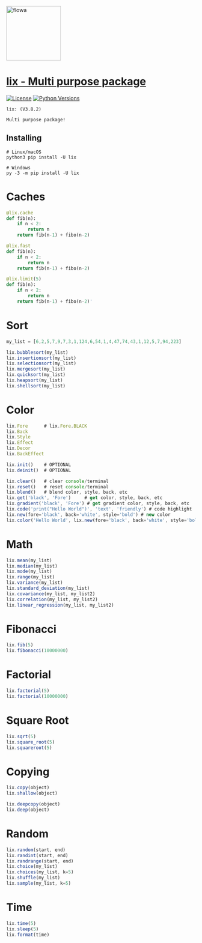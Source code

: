 <a href="[https://i.ibb.co/f91kj7K/sketch1703640010239.png](https://i.ibb.co/f91kj7K/sketch1703640010239.png)"><img src="https://i.ibb.co/f91kj7K/sketch1703640010239.png" alt="flowa" border="0" width="145"></a>

# [lix - Multi purpose package](https://pypi.org/project/flowa)
[![License](https://img.shields.io/badge/license-MIT-blue.svg)](https://github.com/flowa/flowa/blob/main/LICENSE)
[![Python Versions](https://img.shields.io/badge/python-3.7%20|%203.8%20|%203.9%20|%203.10%20|%203.11%20|%203.12%20-blue)](https://www.python.org/downloads/)

```
lix: (V3.8.2)

Multi purpose package!
```

## Installing
```shell
# Linux/macOS
python3 pip install -U lix

# Windows
py -3 -m pip install -U lix
```

# Caches
```python
@lix.cache
def fib(n):
    if n < 2:
        return n
    return fib(n-1) + fibo(n-2)
```

```python
@lix.fast
def fib(n):
    if n < 2:
        return n
    return fib(n-1) + fibo(n-2)
```

```python
@lix.limit(5)
def fib(n):
    if n < 2:
        return n
    return fib(n-1) + fibo(n-2)'
```

# Sort
```js
my_list = [6,2,5,7,9,7,3,1,124,6,54,1,4,47,74,43,1,12,5,7,94,223]

lix.bubblesort(my_list)
lix.insertionsort(my_list)
lix.selectionsort(my_list)
lix.mergesort(my_list)
lix.quicksort(my_list)
lix.heapsort(my_list)
lix.shellsort(my_list)
```

# Color
```js
lix.Fore      # lix.Fore.BLACK
lix.Back
lix.Style
lix.Effect
lix.Decor
lix.BackEffect

lix.init()    # OPTIONAL
lix.deinit()  # OPTIONAL

lix.clear()   # clear console/terminal
lix.reset()   # reset console/terminal
lix.blend()   # blend color, style, back, etc
lix.get('black', 'Fore')     # get color, style, back, etc
lix.gradient('black', 'Fore') # get gradient color, style, back, etc
lix.code('print("Hello World")', 'text', 'friendly') # code highlight
lix.new(fore='black', back='white', style='bold') # new color
lix.color('Hello World', lix.new(fore='black', back='white', style='bold')) # color with new
```

# Math
```js
lix.mean(my_list)
lix.median(my_list)
lix.mode(my_list)
lix.range(my_list)
lix.variance(my_list)
lix.standard_deviation(my_list)
lix.covariance(my_list, my_list2)
lix.correlation(my_list, my_list2)
lix.linear_regression(my_list, my_list2)
```

# Fibonacci
```js
lix.fib(5)
lix.fibonacci(10000000)
```

# Factorial
```js
lix.factorial(5)
lix.factorial(10000000)
```

# Square Root
```js
lix.sqrt(5)
lix.square_root(5)
lix.squareroot(5)
```

# Copying
```js
lix.copy(object)
lix.shallow(object)

lix.deepcopy(object)
lix.deep(object)
```

# Random
```js
lix.random(start, end)
lix.randint(start, end)
lix.randrange(start, end)
lix.choice(my_list)
lix.choices(my_list, k=5)
lix.shuffle(my_list)
lix.sample(my_list, k=5)
```

# Time
```js
lix.time(5)
lix.sleep(5)
lix.format(time)
```